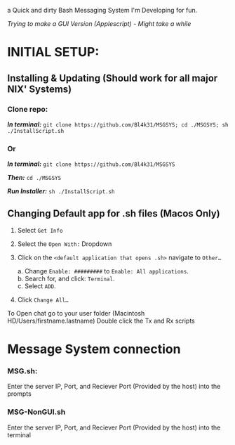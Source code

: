 a Quick and dirty Bash Messaging System I'm Developing for fun.

_Trying to make a GUI Version (Applescript) - Might take a while_


# INITIAL SETUP:
## Installing & Updating (Should work for all major NIX' Systems)
### Clone repo:
**_In terminal:_** 
`git clone https://github.com/Bl4k31/MSGSYS; cd ./MSGSYS; sh ./InstallScript.sh`
### Or
**_In terminal:_** 
`git clone https://github.com/Bl4k31/MSGSYS`

**_Then:_** 
`cd ./MSGSYS`

**_Run Installer:_** 
`sh ./InstallScript.sh`
## Changing Default app for .sh files (Macos Only)
1. Select `Get Info`
2. Select the `Open With:` Dropdown
3. Click on the `<default application that opens .sh>` navigate to `Other…`

	a. Change `Enable: #########` to `Enable: All applications`.\
	b. Search for, and click: `Terminal`.\
	c. Select `ADD`.
4. Click `Change All…`

To Open chat go to your user folder (Macintosh HD/Users/firstname.lastname)
Double click the Tx and Rx scripts

# Message System connection
### MSG.sh:
Enter the server IP, Port, and Reciever Port (Provided by the host) into the prompts
### MSG-NonGUI.sh
Enter the server IP, Port, and Reciever Port (Provided by the host) into the terminal